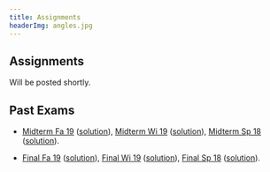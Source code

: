 ```yaml
---
title: Assignments
headerImg: angles.jpg
---
```


## Assignments

Will be posted shortly.

<!--

Click the Github Classroom link next to the assignment. 
This will automatically create your private assignment repository, 
pre-populated with starter code and a README file with all the instructions.

| Link                                             | Name                            | Deadline (11:59pm)        |
|:------------------------------------------------:|:--------------------------------|:-------------------------:|
| [HW0](https://classroom.github.com/a/-NM-zyrL)   | The Lambda Calculus             | 4/15                      |            
| [HW1](https://classroom.github.com/g/mVtx1uGN)   | Introduction to Haskell         | 4/22                      |            
| [HW2](https://classroom.github.com/g/qjrQhWOR)   | Random Art                      | ~~4/29~~  5/1             |
| [HW3](https://classroom.github.com/g/oK_TPAFt)   | All about Fold                  | ~~5/8~~   5/11            |          
| [HW4](https://classroom.github.com/g/2vk74iJV)   | Nano                            | 5/20                      |
| [HW5](https://classroom.github.com/g/UNlrjXM-)   | Type Classes                    | ~~6/3~~ 6/5               |

-->


<!--
- [HW #0](https://github.com/cse130-fa19/00-lambda): The Lambda Calculus (due Wed 10/16 by 11:59pm)

- [HW #1](https://github.com/cse130-fa19/01-haskell): Introduction to Haskell (due Wed 10/23 by 11:59pm)

- [HW #2](https://github.com/cse130-fa19/02-random-art): Random Art (due Wed 10/30 by 11:59pm)

- [HW #3](https://github.com/cse130-fa19/03-fold): All about Fold (due Wed 11/6 by 11:59pm)

- [HW #4](https://github.com/cse130-fa19/04-nano): Nano (due Wed 11/20 by 11:59pm)

- [HW #5](https://github.com/cse130-fa19/05-classes): Type Classes (due Wed 12/4  by 11:59pm)
-->


## Past Exams

- [Midterm Fa 19](/static/raw/130-midterm-fa19.pdf) ([solution](/static/raw/130-midterm-fa19-solution.pdf)),
  [Midterm Wi 19](/static/raw/130-midterm-wi19.pdf) ([solution](/static/raw/130-midterm-wi19-solution.pdf)),
  [Midterm Sp 18](/static/raw/130-midterm-sp18.pdf) ([solution](/static/raw/130-midterm-sp18-solution.pdf)).

- [Final Fa 19](/static/raw/130-final-fa19.pdf) ([solution](/static/raw/130-final-fa19-solution.pdf)),
  [Final Wi 19](/static/raw/130-final-wi19.pdf) ([solution](/static/raw/130-final-wi19-solution.pdf)),
  [Final Sp 18](/static/raw/130-final-sp18.pdf) ([solution](/static/raw/130-final-sp18-solution.pdf)).

  
